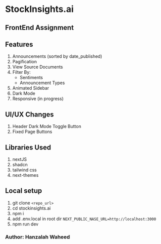 # StockInsights.ai
## FrontEnd Assignment

## Features
1. Announcements (sorted by date_published)
2. Pagification
3. View Source Documents
4. Filter By:
    - Sentiments
    - Announcement Types
5. Animated Sidebar
6. Dark Mode
7. Responsive (in progress)

## UI/UX Changes
1. Header Dark Mode Toggle Button 
2. Fixed Page Buttons 

## Libraries Used
1. nextJS
2. shadcn
3. tailwind css
4. next-themes

## Local setup
1. git clone `<repo_url>`
2. cd stockinsights.ai
3. npm i
4. add .env.local in root dir 
``` NEXT_PUBLIC_NASE_URL=http://localhost:3000 ```
5. npm run dev

### Author: Hanzalah Waheed